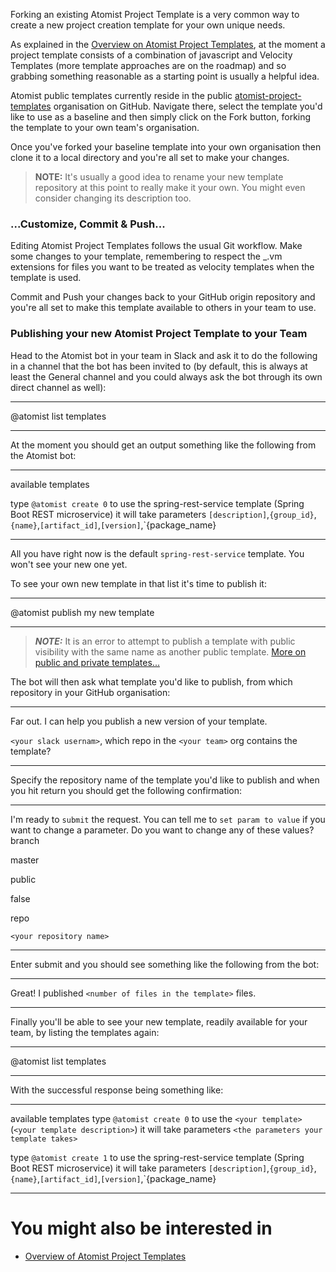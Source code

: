 Forking an existing Atomist Project Template is a very common way to create a new project creation template for your own unique needs.

As explained in the [Overview on Atomist Project Templates](../../reference-docs/project-templates/project-templates-overview.md), at the moment a project template consists of a combination of javascript and Velocity Templates (more template approaches are on the roadmap) and so grabbing something reasonable as a starting point is usually a helpful idea.

Atomist public templates currently reside in the public [atomist-project-templates](https://github.com/atomist-project-templates) organisation on GitHub. Navigate there, select the template you'd like to use as a baseline and then simply click on the Fork button, forking the template to your own team's organisation.

Once you've forked your baseline template into your own organisation then clone it to a local directory and you're all set to make your changes.

> **NOTE:** It's usually a good idea to rename your new template repository at this point to really make it your own. You might even consider changing its description too.

### ...Customize, Commit & Push...

Editing Atomist Project Templates follows the usual Git workflow. Make some changes to your template, remembering to respect the _.vm extensions for files you want to be treated as velocity templates when the template is used.

Commit and Push your changes back to your GitHub origin repository and you're all set to make this template available to others in your team to use.

### Publishing your new Atomist Project Template to your Team

Head to the Atomist bot in your team in Slack and ask it to do the following in a channel that the bot has been invited to (by default, this is always at least the General channel and you could always ask the bot through its own direct channel as well):

---
@atomist list templates

---
At the moment you should get an output something like the following from the Atomist bot:

---
available templates

type `@atomist create 0` to use the spring-rest-service template (Spring Boot REST microservice) 
it will take parameters `[description]`,`{group_id}`,`{name}`,`[artifact_id]`,`[version]`,`{package_name}

---

All you have right now is the default `spring-rest-service` template. You won't see your new one yet.

To see your own new template in that list it's time to publish it:

---
@atomist publish my new template

---

> ***NOTE:*** It is an error to attempt to publish a template with public visibility with the same name as another public template. [More on public and private templates...](../../reference-docs/project-templates/project-templates-overview.md)

The bot will then ask what template you'd like to publish, from which repository in your GitHub organisation:

---
Far out. I can help you publish a new version of your template.
 
`<your slack usernam>`, which repo in the `<your team>` org contains the template?

---

Specify the repository name of the template you'd like to publish and when you hit return you should get the following confirmation:

---
I'm ready to `submit` the request.  You can tell me to `set param to value` if you want to change a parameter.
Do you want to change any of these values?
branch

master

public

false

repo

`<your repository name>`

---

Enter submit and you should see something like the following from the bot:

---
Great! I published `<number of files in the template>` files.

---

Finally you'll be able to see your new template, readily available for your team, by listing the templates again:

---
@atomist list templates

---

With the successful response being something like:

---
available templates
type `@atomist create 0` to use the `<your template>` (`<your template description>`) 
it will take parameters `<the parameters your template takes>`

type `@atomist create 1` to use the spring-rest-service template (Spring Boot REST microservice) 
it will take parameters `[description]`,`{group_id}`,`{name}`,`[artifact_id]`,`[version]`,`{package_name}

---

# You might also be interested in

* [Overview of Atomist Project Templates](../../reference-docs/project-templates/project-templates-overview.md)
